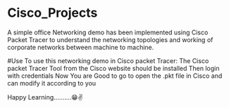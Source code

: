 # Cisco_Projects
A simple office Networking demo has been implemented using Cisco Packet Tracer to understand the networking topologies and working of corporate networks between machine to machine. 


#Use
To use this networking demo in Cisco packet Tracer:
  The Cisco packet Tracer Tool from the Cisco website should be installed
  Then login with credentials
  Now You are Good to go to open the .pkt file in Cisco and can modify it according to you


  
Happy Learning..........😁✌️
